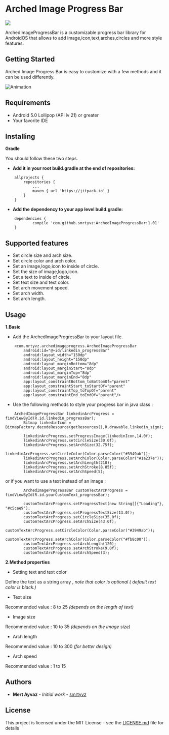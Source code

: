 # Arched Image Progress Bar
[![](https://jitpack.io/v/smrtyvz/ArchedImageProgressBar.svg)](https://jitpack.io/#smrtyvz/ArchedImageProgressBar)

ArchedImageProgressBar is a customizable progress bar library for AndroidOS that allows to add image,icon,text,arches,circles and more style features.

## Getting Started

Arched Image Progress Bar is easy to customize with a few methods and it can be used differently.

![Animation](https://raw.githubusercontent.com/smrtyvz/ArchedImageProgressBar/master/images/lib_example.gif)

## Requirements

* Android 5.0 Lollipop (API lv 21) or greater
* Your favorite IDE

## Installing

**Gradle**

You should follow these two steps.

* **Add it in your root build.gradle at the end of repositories:**

```
	allprojects {
		repositories {
			...
			maven { url 'https://jitpack.io' }
		}
	}
```

* **Add the dependency to your app level build.gradle:**

```
	dependencies {
	        compile 'com.github.smrtyvz:ArchedImageProgressBar:1.01'
	}
```


## Supported features

* Set circle size and arch size.
* Set circle color and arch color.
* Set an image,logo,icon to inside of circle.
* Set the size of image,logo,icon.
* Set a text to inside of circle.
* Set text size and text color.
* Set arch movement speed.
* Set arch width.
* Set arch length.

## Usage

**1.Basic**

* Add the ArchedImageProgressBar to your layout file.

```
    <com.mrtyvz.archedimageprogress.ArchedImageProgressBar
        android:id="@+id/linkedin_progressBar"
        android:layout_width="150dp"
        android:layout_height="150dp"
        android:layout_marginBottom="8dp"
        android:layout_marginStart="8dp"
        android:layout_marginTop="8dp"
        android:layout_marginEnd="8dp"
        app:layout_constraintBottom_toBottomOf="parent"
        app:layout_constraintStart_toStartOf="parent"
        app:layout_constraintTop_toTopOf="parent"
        app:layout_constraintEnd_toEndOf="parent"/>
```
* Use the following methods to style your progress bar in java class :

```
    ArchedImageProgressBar linkedinArcProgress = findViewById(R.id.linkedin_progressBar);
        Bitmap linkedinIcon = BitmapFactory.decodeResource(getResources(),R.drawable.linkedin_sign);

        linkedinArcProgress.setProgressImage(linkedinIcon,14.0f);
        linkedinArcProgress.setCircleSize(30.0f);
        linkedinArcProgress.setArchSize(32.75f);
        linkedinArcProgress.setCircleColor(Color.parseColor("#3949ab"));
        linkedinArcProgress.setArchColor(Color.parseColor("#1a237e"));
        linkedinArcProgress.setArchLength(210);
        linkedinArcProgress.setArchStroke(8.85f);
        linkedinArcProgress.setArchSpeed(5);
```
or if you want to use a text instead of an image : 


```
        ArchedImageProgressBar customTextArcProgress = findViewById(R.id.yourCustomText_progressBar);

        customTextArcProgress.setProgressText(new String[]{"Loading"}, "#c5cae9");
        customTextArcProgress.setProgressTextSize(13.0f);
        customTextArcProgress.setCircleSize(35.0f);
        customTextArcProgress.setArchSize(43.0f);
        customTextArcProgress.setCircleColor(Color.parseColor("#3949ab"));
        customTextArcProgress.setArchColor(Color.parseColor("#fb8c00"));
        customTextArcProgress.setArchLength(120);
        customTextArcProgress.setArchStroke(9.0f);
        customTextArcProgress.setArchSpeed(3);
```

**2.Method properties**

* Setting text and text color

Define the text as a string array , *note that color is optional ( default text color is black.)*

* Text size

Recommended value : 8 to 25 *(depends on the length of text)*

* Image size

Recommended value : 10 to 35 *(depends on the image size)*

* Arch length 

Recommended value : 10 to 300 *(for better design)*

* Arch speed

Recommended value : 1 to 15

## Authors

* **Mert Ayvaz** - *Initial work* - [smrtyvz](https://github.com/smrtyvz)

## License

This project is licensed under the MIT License - see the [LICENSE.md](https://github.com/smrtyvz/ArchedImageProgressBar/LICENSE.md) file for details
